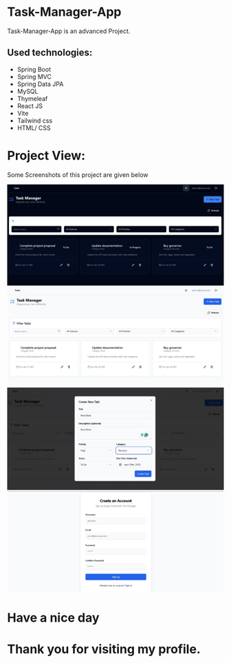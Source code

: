 # Task-Manager-App

Task-Manager-App is an advanced Project.

## Used technologies:

- Spring Boot
- Spring MVC
- Spring Data JPA
- MySQL
- Thymeleaf
- React JS
- Vite
- Tailwind css
- HTML/ CSS

# Project View:

Some Screenshots of this project are given below
<br />

<p align="center">
    <img src="snapshot/taskmanager.jpg"/>
    <img src="snapshot/taskmanager1.jpg"/>
    <img src="snapshot/taskmanager2.jpg"/>
    <img src="snapshot/taskmanager3.jpg"/>
</p>

# Have a nice day

# Thank you for visiting my profile.
